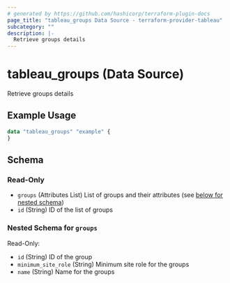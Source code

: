 ```yaml
---
# generated by https://github.com/hashicorp/terraform-plugin-docs
page_title: "tableau_groups Data Source - terraform-provider-tableau"
subcategory: ""
description: |-
  Retrieve groups details
---
```


# tableau_groups (Data Source)

Retrieve groups details

## Example Usage

```terraform
data "tableau_groups" "example" {
}
```

<!-- schema generated by tfplugindocs -->
## Schema

### Read-Only

- `groups` (Attributes List) List of groups and their attributes (see [below for nested schema](#nestedatt--groups))
- `id` (String) ID of the list of groups

<a id="nestedatt--groups"></a>
### Nested Schema for `groups`

Read-Only:

- `id` (String) ID of the group
- `minimum_site_role` (String) Minimum site role for the groups
- `name` (String) Name for the groups
